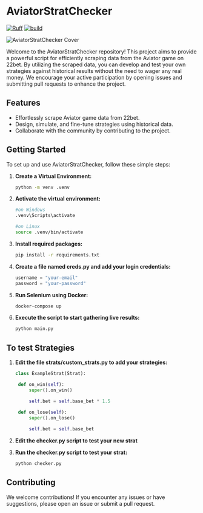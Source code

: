 # AviatorStratChecker

[![Ruff](https://github.com/luisrx7/AviatorStratChecker/actions/workflows/ruff.yml/badge.svg)](https://github.com/luisrx7/AviatorStratChecker/actions/workflows/ruff.yml)
[![build](https://github.com/luisrx7/AviatorStratChecker/actions/workflows/tests.yml/badge.svg)](https://github.com/luisrx7/AviatorStratChecker/actions/workflows/tests.yml)

![AviatorStratChecker Cover](https://github.com/luisrx7/AviatorStratChecker/blob/main/assets/aviator-cover.webp)


Welcome to the AviatorStratChecker repository! This project aims to provide a powerful script for efficiently scraping data from the Aviator game on 22bet. By utilizing the scraped data, you can develop and test your own strategies against historical results without the need to wager any real money. We encourage your active participation by opening issues and submitting pull requests to enhance the project.

## Features

- Effortlessly scrape Aviator game data from 22bet.
- Design, simulate, and fine-tune strategies using historical data.
- Collaborate with the community by contributing to the project.

## Getting Started

To set up and use AviatorStratChecker, follow these simple steps:

1. **Create a Virtual Environment:**

   ```bash
   python -m venv .venv
   ```

2. **Activate the virtual environment:**
   ```bash
   #on Windows
   .venv\Scripts\activate
   ```
   ```bash
   #on Linux
   source .venv/bin/activate
   ```


3. **Install required packages:**
   ```bash
   pip install -r requirements.txt
   ```

4. **Create a file named creds.py and add your login credentials:**
   ```python
   username = "your-email"
   password = "your-password"
   ```

5. **Run Selenium using Docker:**
   ```bash
   docker-compose up
   ```


5. **Execute the script to start gathering live results:**
   ```bash
   python main.py
   ```




## To test Strategies

1. **Edit the file strats/custom_strats.py to add your strategies:**
   ```python
   class ExampleStrat(Strat):

    def on_win(self):
        super().on_win()

        self.bet = self.base_bet * 1.5

    def on_lose(self):
        super().on_lose()
        
        self.bet = self.base_bet
   ```

2. **Edit the checker.py script to test your new strat**

3. **Run the checker.py script to test your strat:**
   ```bash
   python checker.py
   ```

## Contributing
We welcome contributions! If you encounter any issues or have suggestions, please open an issue or submit a pull request.



